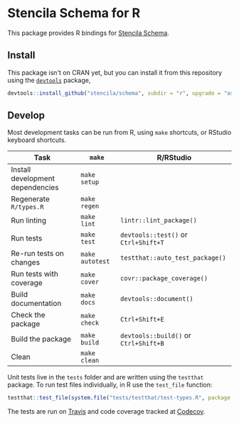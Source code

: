 # Stencila Schema for R

This package provides R bindings for [Stencila Schema](https://stencila.github.io/schema/).

## Install

This package isn't on CRAN yet, but you can install it from this repository using the [`devtools`](https://github.com/hadley/devtools) package,

```r
devtools::install_github("stencila/schema", subdir = "r", upgrade = "ask")
```

## Develop

Most development tasks can be run from R, using `make` shortcuts, or RStudio keyboard shortcuts.

| Task                             | `make`          | R/RStudio                             |
| -------------------------------- | --------------- | ------------------------------------- |
| Install development dependencies | `make setup`    |
| Regenerate `R/types.R`           | `make regen`    |
| Run linting                      | `make lint`     | `lintr::lint_package()`               |
| Run tests                        | `make test`     | `devtools::test()` or `Ctrl+Shift+T`  |
| Re-run tests on changes          | `make autotest` | `testthat::auto_test_package()`       |
| Run tests with coverage          | `make cover`    | `covr::package_coverage()`            |
| Build documentation              | `make docs`     | `devtools::document()`                |
| Check the package                | `make check`    | `Ctrl+Shift+E`                        |
| Build the package                | `make build`    | `devtools::build()` or `Ctrl+Shift+B` |
| Clean                            | `make clean`    |

Unit tests live in the `tests` folder and are written using the `testthat` package. To run test files individually, in R use the `test_file` function:

```r
testthat::test_file(system.file("tests/testthat/test-types.R", package = "stencila"))
```

The tests are run on [Travis](https://travis-ci.org/stencila/schema) and code coverage tracked at [Codecov](https://codecov.io/gh/stencila/schema).
